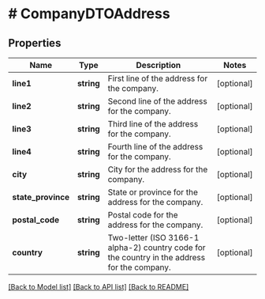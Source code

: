 # # CompanyDTOAddress

## Properties

Name | Type | Description | Notes
------------ | ------------- | ------------- | -------------
**line1** | **string** | First line of the address for the company. | [optional]
**line2** | **string** | Second line of the address for the company. | [optional]
**line3** | **string** | Third line of the address for the company. | [optional]
**line4** | **string** | Fourth line of the address for the company. | [optional]
**city** | **string** | City for the address for the company. | [optional]
**state_province** | **string** | State or province for the address for the company. | [optional]
**postal_code** | **string** | Postal code for the address for the company. | [optional]
**country** | **string** | Two-letter (ISO 3166-1 alpha-2) country code for the country in the address for the company. | [optional]

[[Back to Model list]](../../README.md#models) [[Back to API list]](../../README.md#endpoints) [[Back to README]](../../README.md)

